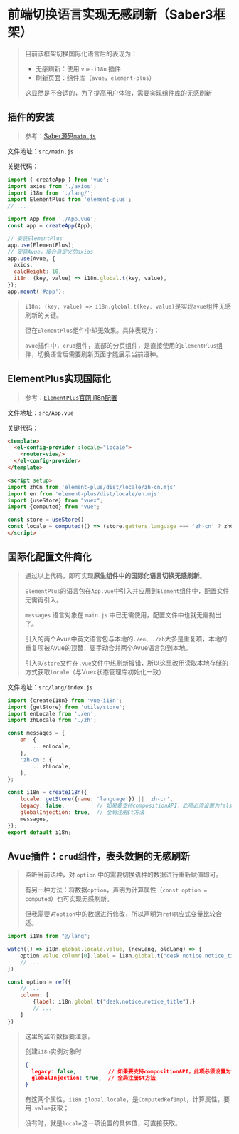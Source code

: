 # 前端切换语言实现无感刷新（Saber3框架）

> 目前该框架切换国际化语言后的表现为：
>
> - 无感刷新：使用 `vue-i18n` 插件
> - 刷新页面：组件库（`avue`，`element-plus`）
>
> 这显然是不合适的，为了提高用户体验，需要实现组件库的无感刷新

## 插件的安装

> 参考：[Saber源码`main.js`](https://gitee.com/smallc/Saber/blob/master/src/main.js) 

文件地址：`src/main.js`

关键代码：

```js
import { createApp } from 'vue';
import axios from './axios';
import i18n from './lang/';
import ElementPlus from 'element-plus';
// ...

import App from './App.vue';
const app = createApp(App);

// 安装ElementPlus
app.use(ElementPlus);
// 安装Avue，接合自定义的axios
app.use(Avue, {
  axios,
  calcHeight: 10,
  i18n: (key, value) => i18n.global.t(key, value),
});
app.mount('#app');
```

> `i18n: (key, value) => i18n.global.t(key, value)`是实现`avue`组件无感刷新的关键。
>
> 但在`ElementPlus`组件中却无效果。具体表现为：
>
> `avue`插件中，`crud`组件，底部的分页组件，是直接使用的`ElementPlus`组件，切换语言后需要刷新页面才能展示当前语种。

## ElementPlus实现国际化

> 参考：[`ElementPlus`官网 i18n配置](https://element-plus.org/zh-CN/component/config-provider.html#i18n-%E9%85%8D%E7%BD%AE) 

文件地址：`src/App.vue`

关键代码：

```html
<template>
  <el-config-provider :locale="locale">
    <router-view/>
  </el-config-provider>
</template>

<script setup>
import zhCn from 'element-plus/dist/locale/zh-cn.mjs'
import en from 'element-plus/dist/locale/en.mjs'
import {useStore} from "vuex";
import {computed} from "vue";

const store = useStore()
const locale = computed(() => (store.getters.language === 'zh-cn' ? zhCn : en));
</script>
```



## 国际化配置文件简化

> 通过以上代码，即可实现**原生组件中的国际化语言切换无感刷新**。
>
> `ElementPlus`的语言包在`App.vue`中引入并应用到`Element`组件中，配置文件无需再引入。
>
> `messages` 语言对象在 `main.js` 中已无需使用，配置文件中也就无需抛出了。
>
> 引入的两个Avue中英文语言包与本地的`./en`、`./zh`大多是重复项，本地的重复项被Avue的顶替，要手动合并两个Avue语言包到本地。
>
> 引入`@/store`文件在`.vue`文件中热刷新报错，所以这里改用读取本地存储的方式获取`locale`（与Vuex状态管理库初始化一致）

文件地址：`src/lang/index.js`

```js
import {createI18n} from 'vue-i18n';
import {getStore} from 'utils/store';
import enLocale from './en';
import zhLocale from './zh';

const messages = {
    en: {
        ...enLocale,
    },
    'zh-cn': {
        ...zhLocale,
    },
};

const i18n = createI18n({
    locale: getStore({name: 'language'}) || 'zh-cn',
    legacy: false,          // 如果要支持compositionAPI，此项必须设置为false;
    globalInjection: true,  // 全局注册$t方法
    messages,
});
export default i18n;
```



## Avue插件：`crud`组件，表头数据的无感刷新

> 监听当前语种，对 `option` 中的需要切换语种的数据进行重新赋值即可。
>
> 有另一种方法：将数据`option`，声明为计算属性（`const option = computed`）也可实现无感刷新。
>
> 但我需要对`option`中的数据进行修改，所以声明为`ref`响应式变量比较合适。

```js
import i18n from "@/lang";

watch(() => i18n.global.locale.value, (newLang, oldLang) => {
    option.value.column[0].label = i18n.global.t("desk.notice.notice_title");
    // ...
})

const option = ref({
    // ...
    column: [
        {label: i18n.global.t("desk.notice.notice_title"),}
        // ...
    ]
})
```

> 这里的监听数据要注意，
>
> 创建`i18n`实例对象时
>
> ```json
> {
> 	legacy: false,          // 如果要支持compositionAPI，此项必须设置为false;
> 	globalInjection: true,  // 全局注册$t方法
> }
> ```
>
> 有这两个属性，`i18n.global.locale`，是`ComputedRefImpl`，计算属性，要用`.value`获取；
>
> 没有时，就是`locale`这一项设置的具体值，可直接获取。
